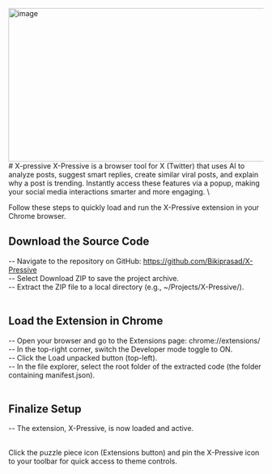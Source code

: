 <img width="1077" height="303" alt="image" src="https://github.com/user-attachments/assets/dd93014f-69f3-48ba-8cc8-bf1a6e7e6b4b" /># X-pressive
X-Pressive is a browser tool for X (Twitter) that uses AI to analyze posts, suggest smart replies, create similar viral posts, and explain why a post is trending. Instantly access these features via a popup, making your social media interactions smarter and more engaging.
\


Follow these steps to quickly load and run the X-Pressive extension in your Chrome browser.<br>

## Download the Source Code<br>
  -- Navigate to the repository on GitHub: https://github.com/Bikiprasad/X-Pressive<br>
  -- Select Download ZIP to save the project archive.<br>
  -- Extract the ZIP file to a local directory (e.g., ~/Projects/X-Pressive/).<br><br>

## Load the Extension in Chrome <br>
  -- Open your browser and go to the Extensions page: chrome://extensions/<br>
  -- In the top-right corner, switch the Developer mode toggle to ON.<br>
  -- Click the Load unpacked button (top-left).<br>
  -- In the file explorer, select the root folder of the extracted code (the folder containing manifest.json).<br><br>

## Finalize Setup<br>
  -- The extension, X-Pressive, is now loaded and active.<br><br>

Click the puzzle piece icon (Extensions button) and pin the X-Pressive icon to your toolbar for quick access to theme controls.
